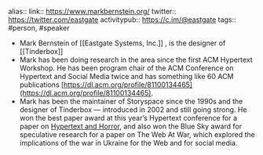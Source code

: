alias::
link:: https://www.markbernstein.org/
twitter:: https://twitter.com/eastgate
activitypub:: https://c.im/@eastgate
tags:: #person​, #speaker

- Mark Bernstein of [[Eastgate Systems, Inc.]] , is the designer of [[Tinderbox]]
- Mark has been doing research in the area since the first ACM Hypertext Workshop. He has been program chair of the ACM Conference on Hypertext and Social Media twice and has something like 60 ACM publications [https://dl.acm.org/profile/81100134465](https://dl.acm.org/profile/81100134465).
- ​Mark has been the maintainer of Storyspace since the 1990s and the designer of Tinderbox — introduced in 2002 and still going strong. He won the best paper award at this year’s Hypertext conference for a paper on [Hypertext and Horror](https://dl.acm.org/doi/abs/10.1145/3511095.3531270), and also won the Blue Sky award for speculative research for a paper on The Web At War, which explored the implications of the war in Ukraine for the Web and for social media.